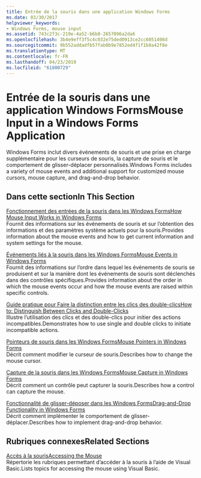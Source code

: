 ```yaml
---
title: Entrée de la souris dans une application Windows Forms
ms.date: 03/30/2017
helpviewer_keywords:
- Windows Forms, mouse input
ms.assetid: 743c2f3c-219e-4a52-b6b8-2657096a2da6
ms.openlocfilehash: 3b4e9eff3f5c4c032e75ded0913ce2cc6051498d
ms.sourcegitcommit: 9b552addadfb57fab0b9e7852ed4f1f1b8a42f8e
ms.translationtype: MT
ms.contentlocale: fr-FR
ms.lasthandoff: 04/23/2019
ms.locfileid: "61800729"
---
```

# <a name="mouse-input-in-a-windows-forms-application"></a><span data-ttu-id="47232-102">Entrée de la souris dans une application Windows Forms</span><span class="sxs-lookup"><span data-stu-id="47232-102">Mouse Input in a Windows Forms Application</span></span>
<span data-ttu-id="47232-103">Windows Forms inclut divers événements de souris et une prise en charge supplémentaire pour les curseurs de souris, la capture de souris et le comportement de glisser-déplacer personnalisés.</span><span class="sxs-lookup"><span data-stu-id="47232-103">Windows Forms includes a variety of mouse events and additional support for customized mouse cursors, mouse capture, and drag-and-drop behavior.</span></span>  
  
## <a name="in-this-section"></a><span data-ttu-id="47232-104">Dans cette section</span><span class="sxs-lookup"><span data-stu-id="47232-104">In This Section</span></span>  
 [<span data-ttu-id="47232-105">Fonctionnement des entrées de la souris dans les Windows Forms</span><span class="sxs-lookup"><span data-stu-id="47232-105">How Mouse Input Works in Windows Forms</span></span>](how-mouse-input-works-in-windows-forms.md)  
 <span data-ttu-id="47232-106">Fournit des informations sur les événements de souris et sur l’obtention des informations et des paramètres système actuels pour la souris.</span><span class="sxs-lookup"><span data-stu-id="47232-106">Provides information about the mouse events and how to get current information and system settings for the mouse.</span></span>  
  
 [<span data-ttu-id="47232-107">Événements liés à la souris dans les Windows Forms</span><span class="sxs-lookup"><span data-stu-id="47232-107">Mouse Events in Windows Forms</span></span>](mouse-events-in-windows-forms.md)  
 <span data-ttu-id="47232-108">Fournit des informations sur l’ordre dans lequel les événements de souris se produisent et sur la manière dont les événements de souris sont déclenchés dans des contrôles spécifiques.</span><span class="sxs-lookup"><span data-stu-id="47232-108">Provides information about the order in which the mouse events occur and how the mouse events are raised within specific controls.</span></span>  
  
 [<span data-ttu-id="47232-109">Guide pratique pour Faire la distinction entre les clics des double-clics</span><span class="sxs-lookup"><span data-stu-id="47232-109">How to: Distinguish Between Clicks and Double-Clicks</span></span>](how-to-distinguish-between-clicks-and-double-clicks.md)  
 <span data-ttu-id="47232-110">Illustre l’utilisation des clics et des double-clics pour initier des actions incompatibles.</span><span class="sxs-lookup"><span data-stu-id="47232-110">Demonstrates how to use single and double clicks to initiate incompatible actions.</span></span>  
  
 [<span data-ttu-id="47232-111">Pointeurs de souris dans les Windows Forms</span><span class="sxs-lookup"><span data-stu-id="47232-111">Mouse Pointers in Windows Forms</span></span>](mouse-pointers-in-windows-forms.md)  
 <span data-ttu-id="47232-112">Décrit comment modifier le curseur de souris.</span><span class="sxs-lookup"><span data-stu-id="47232-112">Describes how to change the mouse cursor.</span></span>  
  
 [<span data-ttu-id="47232-113">Capture de la souris dans les Windows Forms</span><span class="sxs-lookup"><span data-stu-id="47232-113">Mouse Capture in Windows Forms</span></span>](mouse-capture-in-windows-forms.md)  
 <span data-ttu-id="47232-114">Décrit comment un contrôle peut capturer la souris.</span><span class="sxs-lookup"><span data-stu-id="47232-114">Describes how a control can capture the mouse.</span></span>  
  
 [<span data-ttu-id="47232-115">Fonctionnalité de glisser-déposer dans les Windows Forms</span><span class="sxs-lookup"><span data-stu-id="47232-115">Drag-and-Drop Functionality in Windows Forms</span></span>](drag-and-drop-functionality-in-windows-forms.md)  
 <span data-ttu-id="47232-116">Décrit comment implémenter le comportement de glisser-déplacer.</span><span class="sxs-lookup"><span data-stu-id="47232-116">Describes how to implement drag-and-drop behavior.</span></span>  
  
## <a name="related-sections"></a><span data-ttu-id="47232-117">Rubriques connexes</span><span class="sxs-lookup"><span data-stu-id="47232-117">Related Sections</span></span>  
 [<span data-ttu-id="47232-118">Accès à la souris</span><span class="sxs-lookup"><span data-stu-id="47232-118">Accessing the Mouse</span></span>](~/docs/visual-basic/developing-apps/programming/computer-resources/accessing-the-mouse.md)  
 <span data-ttu-id="47232-119">Répertorie les rubriques permettant d’accéder à la souris à l’aide de Visual Basic.</span><span class="sxs-lookup"><span data-stu-id="47232-119">Lists topics for accessing the mouse using Visual Basic.</span></span>
